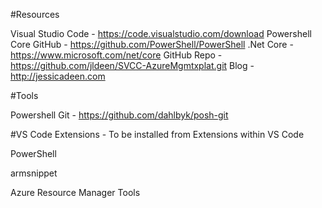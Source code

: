 #Resources

Visual Studio Code - https://code.visualstudio.com/download
Powershell Core GitHub - https://github.com/PowerShell/PowerShell
.Net Core - https://www.microsoft.com/net/core
GitHub Repo - https://github.com/jldeen/SVCC-AzureMgmtxplat.git
Blog - http://jessicadeen.com

#Tools 

Powershell Git - https://github.com/dahlbyk/posh-git

#VS Code Extensions - To be installed from Extensions within VS Code 

PowerShell

armsnippet

Azure Resource Manager Tools


